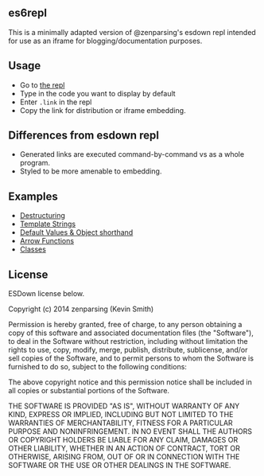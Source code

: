 es6repl
-------

This is a minimally adapted version of @zenparsing's esdown
repl intended for use as an iframe for blogging/documentation purposes.

## Usage

* Go to [the repl](http://jsoverson.github.io/es6repl)
* Type in the code you want to display by default
* Enter `.link` in the repl
* Copy the link for distribution or iframe embedding.

## Differences from esdown repl

* Generated links are executed command-by-command vs as a whole program.
* Styled to be more amenable to embedding.

## Examples

* [Destructuring](http://jsoverson.github.io/es6repl/#____let%20%7B%20objectProperty%20%3A%20localVariable%20%7D%20%3D%20%7B%20objectProperty%20%3A%20%22objectValue%22%20%7D%0AlocalVariable)
* [Template Strings](http://jsoverson.github.io/es6repl/#____var%20name%20%3D%20%22Bob%22%2C%20time%20%3D%20%22today%22%3B%0A%60Hello%20%24%7Bname%7D%2C%20how%20are%20you%20%24%7Btime%7D%3F%60)
* [Default Values & Object shorthand](http://jsoverson.github.io/es6repl/#____function%20point(x%20%3D%200%2C%20y%20%3D%200)%20%7B%0Areturn%20%7B%20x%2C%20y%20%7D%0A%7D%0Apoint())
* [Arrow Functions](http://jsoverson.github.io/es6repl/#____%5B1%2C2%2C3%2C4%5D.map(%20x%20%3D%3E%20x%20*%202%20))
* [Classes](http://jsoverson.github.io/es6repl/#____class%20Person%20%7B%0A%20%20constructor(name)%20%7B%0A%20%20%20%20this.name%20%3D%20name%3B%0A%20%20%7D%0A%20%20greet(person)%20%7B%0A%20%20%20%20console.log('Hello%20'%20%2B%20person.name%20%2B%20'%2C%20my%20name%20is%20'%20%2B%20this.name)%3B%0A%20%20%7D%0A%7D%0Alet%20carol%20%3D%20new%20Person('carol')%3B%0Alet%20bob%20%3D%20new%20Person('bob')%3B%0Acarol.greet(bob)%3B)

## License

ESDown license below.

Copyright (c) 2014 zenparsing (Kevin Smith)

Permission is hereby granted, free of charge, to any person obtaining a copy
of this software and associated documentation files (the "Software"), to deal
in the Software without restriction, including without limitation the rights to
use, copy, modify, merge, publish, distribute, sublicense, and/or sell copies
of the Software, and to permit persons to whom the Software is furnished to do
so, subject to the following conditions:

The above copyright notice and this permission notice shall be included in all
copies or substantial portions of the Software.

THE SOFTWARE IS PROVIDED "AS IS", WITHOUT WARRANTY OF ANY KIND, EXPRESS OR
IMPLIED, INCLUDING BUT NOT LIMITED TO THE WARRANTIES OF MERCHANTABILITY,
FITNESS FOR A PARTICULAR PURPOSE AND NONINFRINGEMENT. IN NO EVENT SHALL THE
AUTHORS OR COPYRIGHT HOLDERS BE LIABLE FOR ANY CLAIM, DAMAGES OR OTHER LIABILITY,
WHETHER IN AN ACTION OF CONTRACT, TORT OR OTHERWISE, ARISING FROM, OUT OF OR IN
CONNECTION WITH THE SOFTWARE OR THE USE OR OTHER DEALINGS IN THE SOFTWARE.

